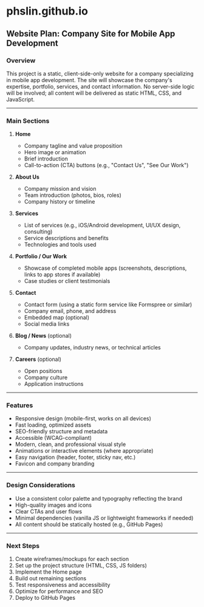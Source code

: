 # phslin.github.io

## Website Plan: Company Site for Mobile App Development

### Overview
This project is a static, client-side-only website for a company specializing in mobile app development. The site will showcase the company's expertise, portfolio, services, and contact information. No server-side logic will be involved; all content will be delivered as static HTML, CSS, and JavaScript.

---

### Main Sections

1. **Home**
   - Company tagline and value proposition
   - Hero image or animation
   - Brief introduction
   - Call-to-action (CTA) buttons (e.g., "Contact Us", "See Our Work")

2. **About Us**
   - Company mission and vision
   - Team introduction (photos, bios, roles)
   - Company history or timeline

3. **Services**
   - List of services (e.g., iOS/Android development, UI/UX design, consulting)
   - Service descriptions and benefits
   - Technologies and tools used

4. **Portfolio / Our Work**
   - Showcase of completed mobile apps (screenshots, descriptions, links to app stores if available)
   - Case studies or client testimonials

5. **Contact**
   - Contact form (using a static form service like Formspree or similar)
   - Company email, phone, and address
   - Embedded map (optional)
   - Social media links

6. **Blog / News** (optional)
   - Company updates, industry news, or technical articles

7. **Careers** (optional)
   - Open positions
   - Company culture
   - Application instructions

---

### Features
- Responsive design (mobile-first, works on all devices)
- Fast loading, optimized assets
- SEO-friendly structure and metadata
- Accessible (WCAG-compliant)
- Modern, clean, and professional visual style
- Animations or interactive elements (where appropriate)
- Easy navigation (header, footer, sticky nav, etc.)
- Favicon and company branding

---

### Design Considerations
- Use a consistent color palette and typography reflecting the brand
- High-quality images and icons
- Clear CTAs and user flows
- Minimal dependencies (vanilla JS or lightweight frameworks if needed)
- All content should be statically hosted (e.g., GitHub Pages)

---

### Next Steps
1. Create wireframes/mockups for each section
2. Set up the project structure (HTML, CSS, JS folders)
3. Implement the Home page
4. Build out remaining sections
5. Test responsiveness and accessibility
6. Optimize for performance and SEO
7. Deploy to GitHub Pages
